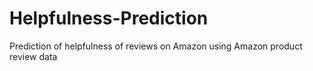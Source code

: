 # Helpfulness-Prediction
Prediction of helpfulness of reviews on Amazon using Amazon product review data
